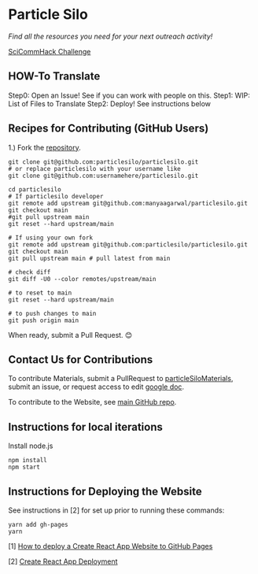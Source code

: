 # Particle Silo

*Find all the resources you need for your next outreach activity!*

[SciCommHack Challenge](https://www.scicommhack.com/challenges)

## HOW-To Translate

Step0: Open an Issue! See if you can work with people on this.
Step1: WIP: List of Files to Translate
Step2: Deploy! See instructions below


## Recipes for Contributing (GitHub Users)

1.) Fork the [repository](https://github.com/particlesilo/particlesilo).

```
git clone git@github.com:particlesilo/particlesilo.git
# or replace particlesilo with your username like
git clone git@github.com:usernamehere/particlesilo.git

cd particlesilo
# If particlesilo developer
git remote add upstream git@github.com:manyaagarwal/particlesilo.git
git checkout main
#git pull upstream main
git reset --hard upstream/main

# If using your own fork
git remote add upstream git@github.com:particlesilo/particlesilo.git
git checkout main
git pull upstream main # pull latest from main

# check diff
git diff -U0 --color remotes/upstream/main

# to reset to main
git reset --hard upstream/main

# to push changes to main
git push origin main

```
When ready, submit a Pull Request. :blush:

## Contact Us for Contributions

To contribute Materials, submit a PullRequest to [particleSiloMaterials](https://github.com/particlesilo/particleSiloMaterials), submit an issue, or request access to edit [google doc](https://docs.google.com/document/d/1AovmDnv4CGlxgUzkjo2h-qfyWXPYA-t1lLEsEsLvfmU/edit).

To contribute to the Website, see [main GitHub repo](https://github.com/particlesilo/particlesilo).

## Instructions for local iterations

Install node.js

```
npm install
npm start
```

## Instructions for Deploying the Website
See instructions in [2] for set up prior to running these commands:

```
yarn add gh-pages
yarn
```

[1] [How to deploy a Create React App Website to GitHub Pages](https://www.youtube.com/watch?v=ctLFWAanxcI)

[2] [Create React App Deployment](https://create-react-app.dev/docs/deployment/)
